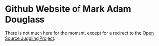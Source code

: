 # Github Website of Mark Adam Douglass

There is not much here for the moment, except for a redirect to the [Open Source Juggling Project](https://open-source-juggling-project.github.io).
